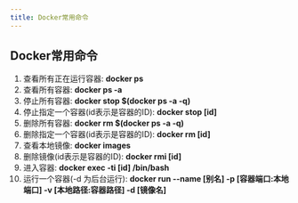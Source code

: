```yaml
---
title: Docker常用命令
---
```


## Docker常用命令
1. 查看所有正在运行容器: **docker ps**
2. 查看所有容器: **docker ps -a**
3. 停止所有容器: **docker stop $(docker ps -a -q)**
4. 停止指定一个容器(id表示是容器的ID): **docker stop [id]**
5. 删除所有容器: **docker  rm $(docker ps -a -q)**
6. 删除指定一个容器(id表示是容器的ID): **docker rm [id]**
7. 查看本地镜像: **docker images**
8. 删除镜像(id表示是容器的ID): **docker rmi [id]**
9. 进入容器: **docker exec -ti [id] /bin/bash**
10. 运行一个容器(-d 为后台运行): **docker run --name [别名] -p [容器端口:本地端口] -v [本地路径:容器路径] -d [镜像名]**
